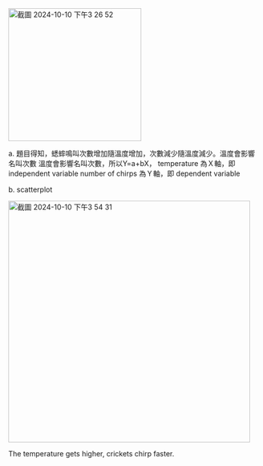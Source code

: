 <img width="265" alt="截圖 2024-10-10 下午3 26 52" src="https://github.com/user-attachments/assets/608819df-14a8-4db0-ac25-9f4fabe9a582">

a.  題目得知，蟋蟀鳴叫次數增加隨溫度增加，次數減少隨溫度減少。溫度會影響名叫次數
    溫度會影響名叫次數，所以Y=a+bX，
    temperature 為Ｘ軸，即 independent variable 
    number of chirps 為Ｙ軸，即 dependent variable  

b.  scatterplot 

<img width="482" alt="截圖 2024-10-10 下午3 54 31" src="https://github.com/user-attachments/assets/44d27f0f-0492-4423-96eb-5fdebd987b0e">

The temperature gets higher, crickets chirp faster.
